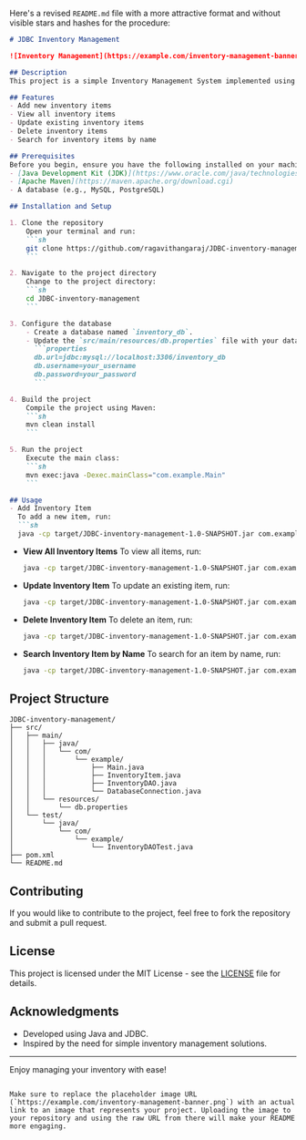 Here's a revised `README.md` file with a more attractive format and without visible stars and hashes for the procedure:

```markdown
# JDBC Inventory Management

![Inventory Management](https://example.com/inventory-management-banner.png)

## Description
This project is a simple Inventory Management System implemented using Java and JDBC. It allows users to perform CRUD (Create, Read, Update, Delete) operations on inventory items in a database.

## Features
- Add new inventory items
- View all inventory items
- Update existing inventory items
- Delete inventory items
- Search for inventory items by name

## Prerequisites
Before you begin, ensure you have the following installed on your machine:
- [Java Development Kit (JDK)](https://www.oracle.com/java/technologies/javase-downloads.html) (version 8 or above)
- [Apache Maven](https://maven.apache.org/download.cgi)
- A database (e.g., MySQL, PostgreSQL)

## Installation and Setup

1. Clone the repository
    Open your terminal and run:
    ```sh
    git clone https://github.com/ragavithangaraj/JDBC-inventory-management.git
    ```

2. Navigate to the project directory
    Change to the project directory:
    ```sh
    cd JDBC-inventory-management
    ```

3. Configure the database
    - Create a database named `inventory_db`.
    - Update the `src/main/resources/db.properties` file with your database connection details:
      ```properties
      db.url=jdbc:mysql://localhost:3306/inventory_db
      db.username=your_username
      db.password=your_password
      ```

4. Build the project
    Compile the project using Maven:
    ```sh
    mvn clean install
    ```

5. Run the project
    Execute the main class:
    ```sh
    mvn exec:java -Dexec.mainClass="com.example.Main"
    ```

## Usage
- Add Inventory Item
  To add a new item, run:
  ```sh
  java -cp target/JDBC-inventory-management-1.0-SNAPSHOT.jar com.example.Main add "Item Name" "Item Description" 100
  ```

- **View All Inventory Items**
  To view all items, run:
  ```sh
  java -cp target/JDBC-inventory-management-1.0-SNAPSHOT.jar com.example.Main view
  ```

- **Update Inventory Item**
  To update an existing item, run:
  ```sh
  java -cp target/JDBC-inventory-management-1.0-SNAPSHOT.jar com.example.Main update 1 "Updated Item Name" "Updated Description" 150
  ```

- **Delete Inventory Item**
  To delete an item, run:
  ```sh
  java -cp target/JDBC-inventory-management-1.0-SNAPSHOT.jar com.example.Main delete 1
  ```

- **Search Inventory Item by Name**
  To search for an item by name, run:
  ```sh
  java -cp target/JDBC-inventory-management-1.0-SNAPSHOT.jar com.example.Main search "Item Name"
  ```

## Project Structure
```
JDBC-inventory-management/
├── src/
│   ├── main/
│   │   ├── java/
│   │   │   └── com/
│   │   │       └── example/
│   │   │           ├── Main.java
│   │   │           ├── InventoryItem.java
│   │   │           ├── InventoryDAO.java
│   │   │           └── DatabaseConnection.java
│   │   └── resources/
│   │       └── db.properties
│   └── test/
│       └── java/
│           └── com/
│               └── example/
│                   └── InventoryDAOTest.java
├── pom.xml
└── README.md
```

## Contributing
If you would like to contribute to the project, feel free to fork the repository and submit a pull request.

## License
This project is licensed under the MIT License - see the [LICENSE](LICENSE) file for details.

## Acknowledgments
- Developed using Java and JDBC.
- Inspired by the need for simple inventory management solutions.

---

Enjoy managing your inventory with ease!
```

Make sure to replace the placeholder image URL (`https://example.com/inventory-management-banner.png`) with an actual link to an image that represents your project. Uploading the image to your repository and using the raw URL from there will make your README more engaging.
